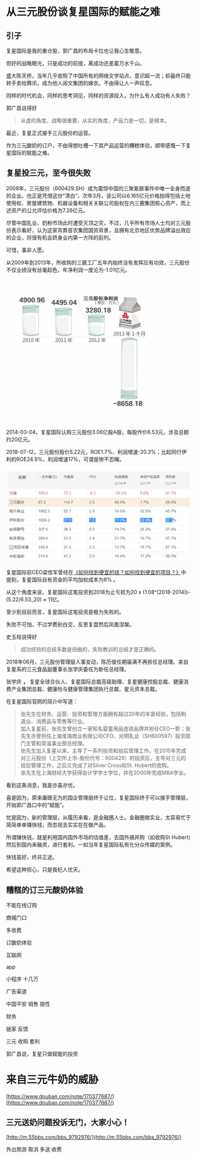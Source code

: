 # 从三元股份谈复星国际的赋能之难
## 引子

复星国际是我的重仓股，郭广昌的布局卡位也让我心生敬意。

但好的战略眼光，只是成功的前提，离成功还差着万水千山。

盛大陈天桥，当年几乎收购了中国所有的网络文学站点，意识超一流；却最终只能转手卖给腾讯，成为他人阅文集团的嫁衣。不由得让人一声叹息。

同样的时代机会，同样的思考洞见，同样的资源投入，为什么有人成功有人失败？

郭广昌说得好

> 从虚的角度，战略很重要，从实的角度，产品力是一切，是根本。

最近，复星正式接手三元股份的运营。

作为三元酸奶的订户，不由得想吐槽一下其产品运营的糟糕体验，顺带感慨一下复星国际的赋能之难。

## 复星投三元，至今很失败

2008年，三元股份（600429.SH）成为震惊中国的三聚氰胺事件中唯一全身而退的企业。也正是凭借这份“清白”，次年3月，该公司以6.165亿元价格拍得包括土地使用权、房屋建筑物、机器设备和相关关联公司股权在内三鹿集团核心资产，而上述资产的公允评估价格为7.26亿元。

尽管中国乳业、奶粉市场此时遭受灭顶之灾，不过，几乎所有市场人士均对三元股份表示看好，认为这家背靠首农集团国资背景，且拥有北京地区优势品牌溢出效应的企业，将很有机会跻身业内第一方阵的前列。

可惜，事非人愿。

从2009年到2013年，所收购的三鹿工厂五年内始终没有发挥应有功效，三元股份不仅业绩没有丝毫起色，年净利润一度沦为-1.01亿元。

![W020140304333681795197.jpg](/-/S/jpg/YCEcBOwYcRE_JqyjV9Ft1vLuGoG-qPfy5YZRbw.jpg)

2014-03-04，复星国际认购三元股份3.06亿股A股，每股作价6.53元，涉及总额约20亿元。

2018-07-12，三元股份股价5.22元，ROE1.7%、利润增速-20.3%；比起同行伊利的ROE24.9%，利润增速17%，可谓是惨不忍睹。

![xx.jpg](/-/S/jpg/Rf_nrU_kt5rabTN45J1amJC6pV4oGA8aw0FhJg.jpg)

复星国际前CEO梁信军曾经在[《如何找到便宜的钱？如何找到便宜的项目？》](http://m.ceconlinebbs.com/POST/1119854/)中提到，复星国际自有资金的平均加权成本为8% 。

从这个角度来说，复星国际这笔投资到2018为止亏损为20 x (1.08^(2018-2014))-(5.22/6.53_20) ≈ 11亿。

至少到目前而言，复星国际这笔投资是极为失败的。

失败不可怕，不过学费别白交，反思复盘然后凤凰涅槃。

史玉柱说得好

> 成功经验的总结多数是扭曲的，失败教训的总结才是正确的。

2018年06月，三元股份管理层人事变动，陈历俊任期届满不再担任总经理。来自复星系的三元食品副董事长张学庆委任为新任总经理。

张学庆 **，** 复星全球合伙人、复星国际总裁高级助理、复星健康控股总裁、健康消费产业集团总裁、健康险与健康管理集团执行总裁、星元资本总裁。

在复星国际官网的简介中写道：

> 张先生在财务、运营、投资和管理方面拥有超过20年的丰富经验，包括制造业、消费品与零售等行业。  
> 加入复星前，张先生曾创立一家知名婴童用品连锁品牌并担任CEO一职；张先生亦曾担任上海淮海商业有限公司CFO、光明乳业（SH600597）投资部门主管和常温事业部总经理。  
> 张先生加入复星以来，主导了一系列投资和投后管理工作。在2015年完成对三元股份（上交所上市-股份代号：600429）的投资后，主导对三元的投后管理工作，之后又完成了对Silver Cross和St. Hubert的收购。  
> 张先生在上海财经大学获得会计学学士学位，并在2000年完成MBA学业。

看到这条消息，我是亦喜亦忧。

喜是因为，原来庸碌无为的国企管理层终于让位，复星国际终于可以接手管理层，开始郭广昌口中的“赋能”。

忧是因为，新的管理层，从履历来看，是金融圈人士。金融圈做实业，太容易忙于简简单单赚快钱，而忽视去实实在在做产品。

所谓赚快钱，就是利用国内国外市场的估值差，去国外搞并购（如收购St Hubert）然后到国内来融资，进行套利。一如当年复星国际私有化分众传媒的案例。

快钱虽好，终非正途。

希望这种担心，只是我杞人忧天。

## 糟糕的订三元酸奶体验

不能在线订购

商城门口

多收费

订酸奶体验

互联网

app

小程序 十几万

广告渠道

中国平安 销售 狼性

财务

链家 反馈

三元 收购 套利

郭广昌说，复星只做赋能的投资

# 来自三元牛奶的威胁

[https://www.douban.com/note/170377687/](https://www.douban.com/note/170377687/)

## 三元送奶问题投诉无门，大家小心！

[http://m.55bbs.com/bbs_9792976/](http://m.55bbs.com/bbs_9792976/)

外出旅游 取消 多送 收费